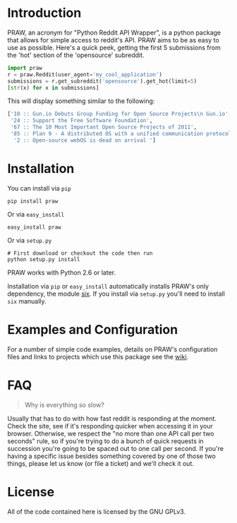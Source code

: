 # Introduction

PRAW, an acronym for "Python Reddit API Wrapper", is a python package that
allows for simple access to reddit's API.  PRAW aims to be as easy to use as
possible. Here's a quick peek, getting the first 5 submissions from the 'hot'
section of the 'opensource' subreddit.

```python
import praw
r = praw.Reddit(user_agent='my_cool_application')
submissions = r.get_subreddit('opensource').get_hot(limit=5)
[str(x) for x in submissions]
```

This will display something similar to the following:

```python
['10 :: Gun.io Debuts Group Funding for Open Source Projects\n Gun.io',
 '24 :: Support the Free Software Foundation',
 '67 :: The 10 Most Important Open Source Projects of 2011',
 '85 :: Plan 9 - A distributed OS with a unified communication protocol and I/O...',
  '2 :: Open-source webOS is dead on arrival ']
```

# Installation
You can install via `pip`

    pip install praw

Or via `easy_install`

    easy_install praw

Or via `setup.py`

    # First download or checkout the code then run
    python setup.py install

PRAW works with Python 2.6 or later.

Installation via `pip` or `easy_install` automatically installs PRAW's only
dependency, the module [six](http://pypi.python.org/pypi/six/). If you install 
via `setup.py` you'll need to install `six` manually.

# Examples and Configuration

For a number of simple code examples, details on PRAW's
configuration files and links to projects which use this package see the
[wiki](https://github.com/praw-dev/praw/wiki).


# FAQ
> Why is everything so slow?

Usually that has to do with how fast reddit is responding at the moment. Check
the site, see if it's responding quicker when accessing it in your browser.
Otherwise, we respect the "no more than one API call per two seconds" rule, so
if you're trying to do a bunch of quick requests in succession you're going to
be spaced out to one call per second. If you're having a specific issue besides
something covered by one of those two things, please let us know (or file a
ticket) and we'll check it out.


# License
All of the code contained here is licensed by the GNU GPLv3.
